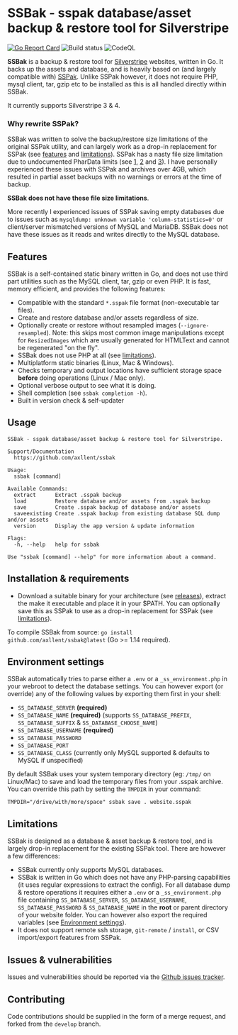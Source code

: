 # SSBak - sspak database/asset backup & restore tool for Silverstripe

[![Go Report Card](https://goreportcard.com/badge/github.com/axllent/ssbak)](https://goreportcard.com/report/github.com/axllent/ssbak)
![Build status](https://github.com/axllent/ssbak/actions/workflows/build-release.yml/badge.svg)
![CodeQL](https://github.com/axllent/ssbak/actions/workflows/codeql-analysis.yml/badge.svg)



**SSBak** is a backup & restore tool for [Silverstripe](https://www.silverstripe.org) websites, written in Go. It backs up the assets and database, and is heavily based on (and largely compatible with) [SSPak](https://github.com/silverstripe/sspak). Unlike SSPak however, it does not require PHP, mysql client, tar, gzip etc to be installed as this is all handled directly within SSBak.

It currently supports Silverstripe 3 & 4.


### Why rewrite SSPak?

SSBak was written to solve the backup/restore size limitations of the original SSPak utility, and can largely work as a drop-in replacement for SSPak (see [features](#features) and [limitations](#limitations)). SSPak has a nasty file size limitation due to undocumented PharData limits (see [1](https://github.com/silverstripe/sspak/issues/53), [2](https://github.com/silverstripe/sspak/issues/29) and [3](https://github.com/silverstripe/sspak/pull/52)). I have personally experienced these issues with SSPak and archives over 4GB, which resulted in partial asset backups with no warnings or errors at the time of backup. 

**SSBak does not have these file size limitations**.


More recently I experienced issues of SSPak saving empty databases due to issues such as `mysqldump: unknown variable 'column-statistics=0'` or client/server mismatched versions of MySQL and MariaDB. SSBak does not have these issues as it reads and writes directly to the MySQL database.


## Features

SSBak is a self-contained static binary written in Go, and does not use third part utilities such as the MySQL client, tar, gzip or even PHP. It is fast, memory efficient, and provides the following features: 

- Compatible with the standard `*.sspak` file format (non-executable tar files).
- Create and restore database and/or assets regardless of size.
- Optionally create or restore without resampled images (`--ignore-resampled`). Note: this skips most common image manipulations except for `ResizedImages` which are usually generated for HTMLText and cannot be regenerated "on the fly".
- SSBak does not use PHP at all (see [limitations](#limitations)).
- Multiplatform static binaries (Linux, Mac & Windows). 
- Checks temporary and output locations have sufficient storage space **before** doing operations (Linux / Mac only).
- Optional verbose output to see what it is doing.
- Shell completion (see `ssbak completion -h`).
- Built in version check & self-updater


## Usage

```
SSBak - sspak database/asset backup & restore tool for Silverstripe.

Support/Documentation
  https://github.com/axllent/ssbak

Usage:
  ssbak [command]

Available Commands:
  extract      Extract .sspak backup
  load         Restore database and/or assets from .sspak backup
  save         Create .sspak backup of database and/or assets
  saveexisting Create .sspak backup from existing database SQL dump and/or assets
  version      Display the app version & update information

Flags:
  -h, --help   help for ssbak

Use "ssbak [command] --help" for more information about a command.
```


## Installation & requirements

- Download a suitable binary for your architecture (see [releases](https://github.com/axllent/ssbak/releases/latest)), extract the make it executable and place it in your $PATH. You can optionally save this as SSPak to use as a drop-in replacement for SSPak (see [limitations](#limitations)).

To compile SSBak from source: `go install github.com/axllent/ssbak@latest` (Go >= 1.14 required).


## Environment settings

SSBak automatically tries to parse either a `.env` or a `_ss_environment.php` in your webroot to detect the database settings. You can however export (or override) any of the following values by exporting them first in your shell:

- `SS_DATABASE_SERVER` **(required)**
- `SS_DATABASE_NAME` **(required)** (supports `SS_DATABASE_PREFIX`, `SS_DATABASE_SUFFIX` & `SS_DATABASE_CHOOSE_NAME`)
- `SS_DATABASE_USERNAME` **(required)**
- `SS_DATABASE_PASSWORD`
- `SS_DATABASE_PORT`
- `SS_DATABASE_CLASS` (currently only MySQL supported & defaults to MySQL if unspecified)


By default SSBak uses your system temporary directory (eg: `/tmp/` on Linux/Mac) to save and load the temporary files from your .sspak archive. You can override this path by setting the `TMPDIR` in your command:

```
TMPDIR="/drive/with/more/space" ssbak save . website.sspak
```


## Limitations

SSBak is designed as a database & asset backup & restore tool, and is largely drop-in replacement for the existing SSPak tool. There are however a few differences:

- SSBak currently only supports MySQL databases.
- SSBak is written in Go which does not have any PHP-parsing capabilities (it uses regular expressions to extract the config). For all database dump & restore operations it requires either a `.env` or a `_ss_environment.php` file containing `SS_DATABASE_SERVER`, `SS_DATABASE_USERNAME`, `SS_DATABASE_PASSWORD` & `SS_DATABASE_NAME` in the **root** or parent directory of your website folder. You can however also export the required variables (see [Environment settings](#environment-settings)).
- It does not support remote ssh storage, `git-remote` / `install`, or CSV import/export features from SSPak.


## Issues & vulnerabilities

Issues and vulnerabilities should be reported via the [Github issues tracker](https://github.com/axllent/ssbak/issues).


## Contributing

Code contributions should be supplied in the form of a merge request, and forked from the `develop` branch.

